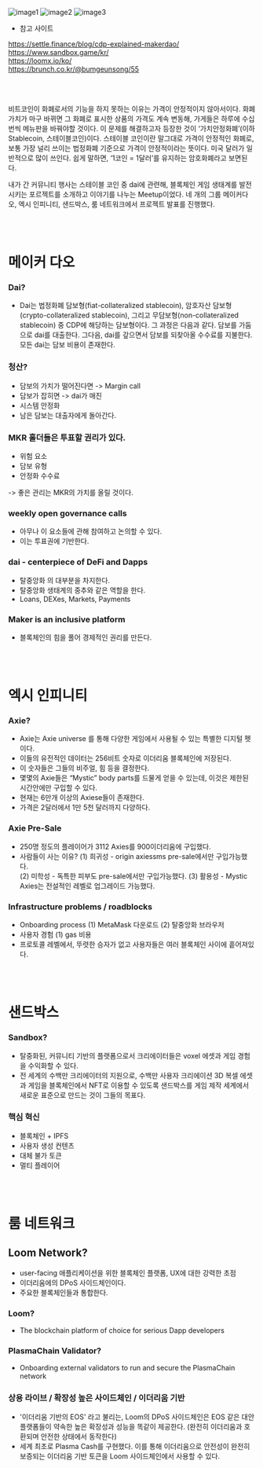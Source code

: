  
![image1](image1.png)
![image2](image2.png)
![image3](image3.png)
 



* 참고 사이트 

https://settle.finance/blog/cdp-explained-makerdao/
 <br>
 https://www.sandbox.game/kr/ 
 <br>
 https://loomx.io/ko/
 <br>
 https://brunch.co.kr/@bumgeunsong/55

 <br>
 <br>
 
비트코인이  화폐로서의  기능을  하지  못하는  이유는  가격이  안정적이지  않아서이다. 화폐가치가  마구  바뀌면  그  화폐로  표시한  상품의  가격도  계속  변동해, 가게들은  하루에  수십  번씩  메뉴판을  바꿔야할  것이다. 이  문제를  해결하고자  등장한  것이 ‘가치안정화폐’(이하 Stablecoin, 스테이블코인)이다. 스테이블  코인이란  말그대로  가격이  안정적인  화폐로, 보통  가장  널리  쓰이는  법정화폐  기준으로  가격이  안정적이라는  뜻이다. 미국  달러가  일반적으로  많이  쓰인다. 쉽게  말하면, ‘1코인 = 1달러’를  유지하는  암호화폐라고  보면된다.

  내가  간  커뮤니티  행사는  스테이블  코인  중 dai에  관련해, 블록체인  게임  생태계를  발전시키는  포르젝트를  소개하고  이야기를  나누는 Meetup이었다. 네  개의  그룹  메이커다오, 엑시  인피니티, 샌드박스, 룸  네트워크에서  프로젝트  발표를  진행했다.


 <br>
 <br>
 
# 메이커 다오 


### Dai?

- Dai는 법정화폐 담보형(fiat-collateralized stablecoin), 암호자산 담보형(crypto-collateralized stablecoin), 그리고 무담보형(non-collateralized stablecoin) 중 CDP에 해당하는 담보형이다. 그 과정은 다음과 같다. 담보를 가둠으로 dai를 대출한다. 그다음, dai를 갚으면서 담보를 되찾아올 수수료를 지불한다. 모든 dai는 담보 비용이 존재한다.



### 청산?
- 담보의 가치가 떨어진다면 -> Margin call
- 담보가 잡히면 -> dai가 매진
- 시스템 안정화
- 남은 담보는 대출자에게 돌아간다. 

### MKR 홀더들은 투표할 권리가 있다. 
- 위험 요소
- 담보 유형
- 안정화 수수료

-> 좋은 관리는 MKR의 가치를 올릴 것이다. 

### weekly open governance calls
- 아무나 이 요소들에 관해 참여하고 논의할 수 있다. 
- 이는 투표권에 기반한다. 


### dai - centerpiece of DeFi and Dapps
- 탈중앙화 의 대부분을 차지한다. 
- 탈중앙화 생태계의 중추와 같은 역할을 한다.
- Loans, DEXes, Markets, Payments


### Maker is an inclusive platform
- 블록체인의 힘을 풀어 경제적인 권리를 만든다. 


 <br>
 <br>




# 엑시 인피니티 

 
### Axie?
- Axie는 Axie universe 를 통해 다양한 게임에서  사용될  수  있는  특별한  디지털  펫이다.
- 이들의 유전적인 데이터는 256비트 숫자로 이더리움 블록체인에 저장된다.
- 이 숫자들은 그들의 비주얼, 힘 등을 결정한다. 
- 몇몇의 Axie들은 “Mystic” body parts를 드물게 얻을 수 있는데, 이것은 제한된 시간안에만 구입할 수 있다.
- 현재는 6만개  이상의 Axiese들이  존재한다.
- 가격은 2달러에서 1만 5천  달러까지  다양하다.

### Axie Pre-Sale
-   250명 정도의 플레이어가 3112 Axies를 900이더리움에 구입했다.
- 사람들이 사는 이유?
 (1) 희귀성 - origin axiessms pre-sale에서만 구입가능했다.  
(2) 미학성 - 독특한 피부도 pre-sale에서만 구입가능했다. 
(3) 활용성 - Mystic Axies는 전설적인 레벨로 업그레이드 가능했다.





### Infrastructure problems / roadblocks
- Onboarding process
(1) MetaMask 다운로드
(2) 탈중앙화 브라우저
- 사용자 경험
(1) gas 비용
- 프로토콜 레벨에서, 뚜렷한 승자가 없고 사용자들은 여러 블록체인 사이에 흩어져있다. 

 



 <br>
 <br>


# 샌드박스 


### Sandbox?

- 탈중화된, 커뮤니티 기반의 플랫폼으로서 크리에이터들은 voxel 에셋과 게임 경험을 수익화할 수 있다. 
- 전 세계의 수백만 크리에이터의 지원으로, 수백만 사용자 크리에이션 3D 복셀 에셋과 게임을 블록체인에서 NFT로 이용할 수 있도록 샌드박스를 게임 제작 세계에서 새로운 표준으로 만드는 것이 그들의 목표다.

### 핵심 혁신
- 블록체인 + IPFS
- 사용자 생성 컨텐츠
- 대체 불가 토큰
- 멀티 플레이어



 <br>
 <br>

# 룸 네트워크


## Loom Network?
- user-facing 애플리케이션을 위한 블록체인 플랫폼, UX에 대한 강력한 초점
- 이더리움에의 DPoS 사이드체인이다.
- 주요한 블록체인들과 통합한다. 

### Loom?
- The blockchain platform of choice for serious Dapp developers

### PlasmaChain Validator?
- Onboarding external validators to run and secure the PlasmaChain network


### 상용 라이브 / 확장성 높은 사이드체인 / 이더리움 기반
- '이더리움 기반의 EOS' 라고 불리는, Loom의 DPoS 사이드체인은 EOS 같은 대안 플랫폼들이 약속한 높은 확장성과 성능을 똑같이 제공한다. (완전히 이더리움과 호환되며 안전한 상태에서 동작한다)
- 세계 최초로 Plasma Cash를 구현했다. 이를 통해 이더리움으로 안전성이 완전히 보증되는 이더리움 기반 토큰을 Loom 사이드체인에서 사용할 수 있다.



 
